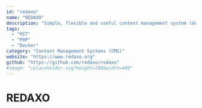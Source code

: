 ```yaml
---
id: "redaxo"
name: "REDAXO"
description: "Simple, flexible and useful content management system (documentation only available in German)."
tags:
  - "MIT"
  - "PHP"
  - "Docker"
category: "Content Management Systems (CMS)"
website: "https://www.redaxo.org"
github: "https://github.com/redaxo/redaxo"
#image: "/placeholder.svg?height=300&width=400"
---
```


# REDAXO
